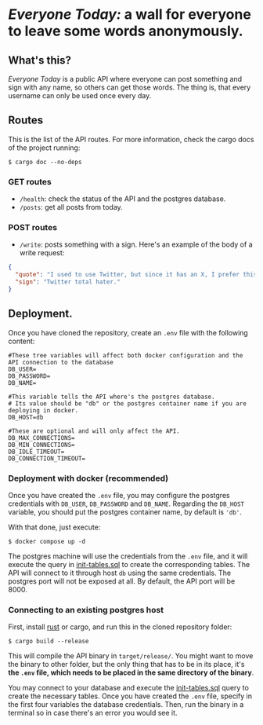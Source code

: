 # *Everyone Today:* a wall for everyone to leave some words anonymously.

## What's this?
*Everyone Today* is a public API where everyone can post something and sign with 
any name, so others can get those words. The thing is, that every username can only 
be used once every day.

## Routes
This is the list of the API routes. For more information, check the cargo docs of the project running:
```shell
$ cargo doc --no-deps
```
### GET routes
- `/health`: check the status of the API and the postgres database.
- `/posts`: get all posts from today.
### POST routes
- `/write`: posts something with a sign. Here's an example of the body of a write request:
```json
{
  "quote": "I used to use Twitter, but since it has an X, I prefer this.",
  "sign": "Twitter total hater."
}
```

## Deployment.
Once you have cloned the repository, create an ``.env`` file with the following content:
````dotenv
#These tree variables will affect both docker configuration and the API connection to the database
DB_USER=
DB_PASSWORD=
DB_NAME=

#This variable tells the API where's the postgres database. 
# Its value should be "db" or the postgres container name if you are deploying in docker.
DB_HOST=db

#These are optional and will only affect the API.
DB_MAX_CONNECTIONS=
DB_MIN_CONNECTIONS=
DB_IDLE_TIMEOUT=
DB_CONNECTION_TIMEOUT=
````
### Deployment with docker (recommended)
Once you have created the ``.env`` file, you may configure the postgres credentials with `DB_USER`, ``DB_PASSWORD`` and ``DB_NAME``.
Regarding the ``DB_HOST`` variable, you should put the postgres container name, by default is `'db'`.

With that done, just execute:
````shell
$ docker compose up -d
````
The postgres machine will use the credentials from the `.env` file, and it will execute the query in [init-tables.sql](https://github.com/Splashling1789/everyonetoday-api/blob/master/sql/init-tables.sql) to create the corresponding tables.
The API will connect to it through host `db` using the same credentials. 
The postgres port will not be exposed at all. By default, the API port will be 8000.

###  Connecting to an existing postgres host
First, install [rust](https://www.rust-lang.org/learn/get-started) or cargo, and run this in the cloned repository folder:
```shell
$ cargo build --release
```
This will compile the API binary in `target/release/`. You might want to move the binary to other folder, but the only thing that has to be in its place, it's **the `.env` file, which needs to be placed in the same directory of the binary**.

You may connect to your database and execute the [init-tables.sql](https://github.com/Splashling1789/everyonetoday-api/blob/master/sql/init-tables.sql) query to create the necessary tables.
Once you have created the ``.env`` file, specify in the first four variables the database credentials.
Then, run the binary in a terminal so in case there's an error you would see it.